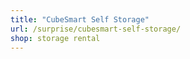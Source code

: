 ```yaml
---
title: "CubeSmart Self Storage"
url: /surprise/cubesmart-self-storage/
shop: storage rental
---
```

